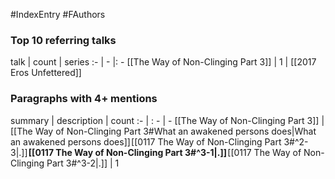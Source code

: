 #IndexEntry #FAuthors

### Top 10 referring talks
talk | count | series
:- | - |: -
[[The Way of Non-Clinging Part 3]] | 1 | [[2017 Eros Unfettered]]

### Paragraphs with 4+ mentions
summary | description | count
:- | : - | -
[[The Way of Non-Clinging Part 3]] | [[The Way of Non-Clinging Part 3#What an awakened persons does\|What an awakened persons does]] [[0117 The Way of Non-Clinging Part 3#^2-3\|.]] **[[0117 The Way of Non-Clinging Part 3#^3-1\|.]]** [[0117 The Way of Non-Clinging Part 3#^3-2\|.]] | 1

